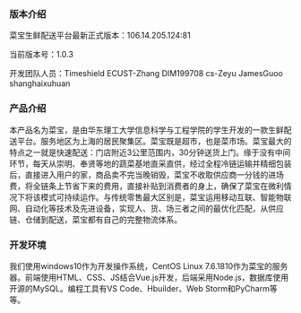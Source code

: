 ### 版本介绍
菜宝生鲜配送平台最新正式版本：106.14.205.124:81

当前版本号：1.0.3

开发团队人员：Timeshield ECUST-Zhang DIM199708 cs-Zeyu JamesGuoo shanghaixuhuan

### 产品介绍
本产品名为菜宝，是由华东理工大学信息科学与工程学院的学生开发的一款生鲜配送平台。服务地区为上海的居民聚集区。菜宝既是超市，也是菜市场。菜宝最大的特点之一就是快速配送：门店附近3公里范围内，30分钟送货上门。缘于没有中间环节，每天从崇明、奉贤等地的蔬菜基地直采直供，经过全程冷链运输并精细包装后，直接进入用户的家，商品卖不完当晚销毁，菜宝不收取供应商一分钱的进场费，将全链条上节省下来的费用，直接补贴到消费者的身上，确保了菜宝在微利情况下将该模式可持续运作。与传统零售最大区别是，菜宝运用移动互联、智能物联网、自动化等技术及先进设备，实现人、货、场三者之间的最优化匹配，从供应链、仓储到配送，菜宝都有自己的完整物流体系。

### 开发环境
我们使用windows10作为开发操作系统，CentOS Linux 7.6.1810作为菜宝的服务器。前端使用HTML、CSS、JS结合Vue.js开发，后端采用Node.js，数据库使用开源的MySQL。编程工具有VS Code、Hbuilder、Web Storm和PyCharm等等。

